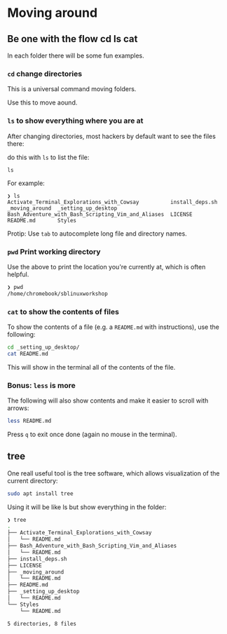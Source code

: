 # Moving around

## Be one with the flow cd ls cat

In each folder there will be some fun examples.

### `cd` change directories

This is a universal command moving folders.

Use this to move aound.

### `ls` to show everything where you are at

After changing directories, most hackers by default want to see the files there:

do this with `ls` to list the file:

`ls`

For example:

```
❯ ls
Activate_Terminal_Explorations_with_Cowsay          install_deps.sh  _moving_around  _setting_up_desktop
Bash_Adventure_with_Bash_Scripting_Vim_and_Aliases  LICENSE          README.md       Styles
```

Protip: Use `tab` to autocomplete long file and directory names.

### `pwd` Print working directory

Use the above to print the location you're currently at, which is often helpful.

```sh
❯ pwd
/home/chromebook/sblinuxworkshop
```

### `cat` to show the contents of files

To show the contents of a file (e.g. a `README.md` with instructions), use the
following:

```sh
cd _setting_up_desktop/
cat README.md
```

This will show in the terminal all of the contents of the file.


### Bonus: `less` is more

The following will also show contents and make it easier to scroll with arrows:

```sh
less README.md
```

Press `q` to exit once done (again no mouse in the terminal).

## tree

One reall useful tool is the tree software, which allows visualization of the
current directory:


```sh
sudo apt install tree
```

Using it will be like ls but show everything in the folder:

```sh
❯ tree
.
├── Activate_Terminal_Explorations_with_Cowsay
│   └── README.md
├── Bash_Adventure_with_Bash_Scripting_Vim_and_Aliases
│   └── README.md
├── install_deps.sh
├── LICENSE
├── _moving_around
│   └── README.md
├── README.md
├── _setting_up_desktop
│   └── README.md
└── Styles
    └── README.md

5 directories, 8 files
```


